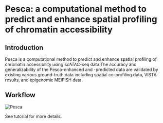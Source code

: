 # Pesca: a computational method to predict and enhance spatial profiling of chromatin accessibility
## Introduction
Pesca is a computational method to predict and enhance spatial profiling of chromatin accessibility using scATAC-seq data.The accuracy and generalizability of the Pesca-enhanced and -predicted data are validated by existing various ground-truth data including spatial co-profiling data, VISTA results, and epigenomic MEIFISH data.

## Workflow
![Pesca](https://github.com/xmuhuanglab/Pesca/assets/95668602/92ca4945-4552-46ea-b4f0-d4eaea58ece2)

See tutorial for more details.

